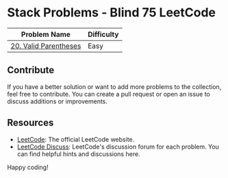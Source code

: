 # Stack Problems - Blind 75 LeetCode 

| Problem Name                                    | Difficulty |
| ----------------------------------------------- | ---------- |
| [20. Valid Parentheses](https://leetcode.com/problems/valid-parentheses/)                            | Easy       |

## Contribute

If you have a better solution or want to add more problems to the collection, feel free to contribute. You can create a pull request or open an issue to discuss additions or improvements.

## Resources

- [LeetCode](https://leetcode.com/): The official LeetCode website.
- [LeetCode Discuss](https://leetcode.com/discuss/): LeetCode's discussion forum for each problem. You can find helpful hints and discussions here.

Happy coding!